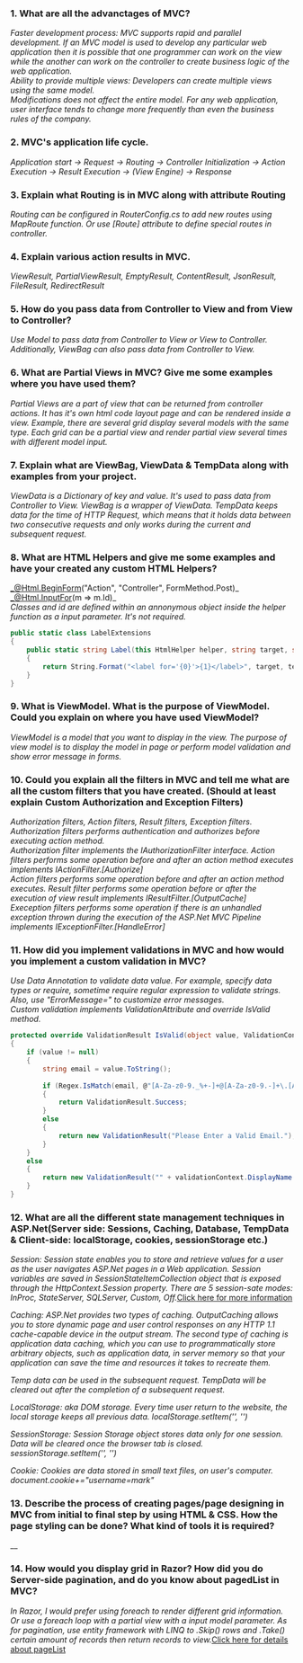 ### 1. What are all the advanctages of MVC?
_Faster development process: MVC supports rapid and parallel development. If an MVC model is used to develop any particular web application then it is possible that one programmer can work on the view while the another can work on the controller to create business logic of the web application._  
_Ability to provide multiple views: Developers can create multiple views using the same model._  
_Modifications does not affect the entire model. For any web application, user interface tends to change more frequently than even the business rules of the company._
### 2. MVC's application life cycle.
_Application start -> Request -> Routing -> Controller Initialization -> Action Execution -> Result Execution -> (View Engine) -> Response_
### 3. Explain what Routing is in MVC along with attribute Routing
_Routing can be configured in RouterConfig.cs to add new routes using MapRoute function. Or use [Route] attribute to define special routes in controller._
### 4. Explain various action results in MVC.
_ViewResult, PartialViewResult, EmptyResult, ContentResult, JsonResult, FileResult, RedirectResult_
### 5. How do you pass data from Controller to View and from View to Controller?
_Use Model to pass data from Controller to View or View to Controller. Additionally, ViewBag can also pass data from Controller to View._
### 6. What are Partial Views in MVC? Give me some examples where you have used them?
_Partial Views are a part of view that can be returned from controller actions. It has it's own html code layout page and can be rendered inside a view. Example, there are several grid display several models with the same type. Each grid can be a partial view and render partial view several times with different model input._
### 7. Explain what are ViewBag, ViewData & TempData along with examples from your project.
_ViewData is a Dictionary of key and value. It's used to pass data from Controller to View. ViewBag is a wrapper of ViewData. TempData keeps data for the time of HTTP Request, which means that it holds data between two consecutive requests and only works during the current and subsequent request._
### 8. What are HTML Helpers and give me some examples and have your created any custom HTML Helpers?
_@Html.BeginForm("Action", "Controller", FormMethod.Post)_  
_@Html.InputFor(m => m.Id)_  
_Classes and id are defined within an annonymous object inside the helper function as a input parameter. It's not required._
```c#
public static class LabelExtensions
{
    public static string Label(this HtmlHelper helper, string target, string text)
    {
        return String.Format("<label for='{0}'>{1}</label>", target, text);
    }
}
```
### 9. What is ViewModel. What is the purpose of ViewModel. Could you explain on where you have used ViewModel?
_ViewModel is a model that you want to display in the view. The purpose of view model is to display the model in page or perform model validation and show error message in forms._
### 10. Could you explain all the filters in MVC and tell me what are all the custom filters that you have created. (Should at least explain Custom Authorization and Exception Filters)
_Authorization filters, Action filters, Result filters, Exception filters. Authorization filters performs authentication and authorizes before executing action method._  
_Authorization filter implements the IAuthorizationFilter interface. Action filters performs some operation before and after an action method executes implements IActionFilter.[Authorize]_  
_Action filters performs some operation before and after an action method executes._
_Result filter performs some operation before or after the execution of view result implements IResultFilter.[OutputCache]_  
_Exeception filters performs some operation if there is an unhandled exception thrown during the execution of the ASP.Net MVC Pipeline implements IExceptionFilter.[HandleError]_
### 11. How did you implement validations in MVC and how would you implement a custom validation in MVC?
_Use Data Annotation to validate data value. For example, specify data types or require, sometime require regular expression to validate strings. Also, use "ErrorMessage=" to customize error messages._  
_Custom validation implements ValidationAttribute and override IsValid method._
```c#
protected override ValidationResult IsValid(object value, ValidationContext validationContext)  
{  
    if (value != null)  
    {  
        string email = value.ToString();  
  
        if (Regex.IsMatch(email, @"[A-Za-z0-9._%+-]+@[A-Za-z0-9.-]+\.[A-Za-z]{2,4}", RegexOptions.IgnoreCase))  
        {  
            return ValidationResult.Success;  
        }  
        else  
        {  
            return new ValidationResult("Please Enter a Valid Email.");  
        }  
    }  
    else  
    {  
        return new ValidationResult("" + validationContext.DisplayName + " is required");  
    }  
} 
``` 
### 12. What are all the different state management techniques in ASP.Net(Server side: Sessions, Caching, Database, TempData & Client-side: localStorage, cookies, sessionStorage etc.)
_Session: Session state enables you to store and retrieve values for a user as the user navigates ASP.Net pages in a Web application. Session variables are saved in SessionStateItemCollection object that is exposed through the HttpContext.Session property. There are 5 session-sate modes: InProc, StateServer, SQLServer, Custom, Off._[Click here for more information](https://msdn.microsoft.com/en-us/library/ms178586.aspx)    

_Caching: ASP.Net provides two types of caching. OutputCaching allows you to store dynamic page and user control responses on any HTTP 1.1 cache-capable device in the output stream. The second type of caching is application data caching, which you can use to programmatically store arbitrary objects, such as application data, in server memory so that your application can save the time and resources it takes to recreate them._

_Temp data can be used in the subsequent request. TempData will be cleared out after the completion of a subsequent request._

_LocalStorage: aka DOM storage. Every time user return to the website, the local storage keeps all previous data. localStorage.setItem('', '')_

_SessionStorage: Session Storage object stores data only for one session. Data will be cleared once the browser tab is closed. sessionStorage.setItem('', '')_

_Cookie: Cookies are data stored in small text files, on user's computer. document.cookie+="username=mark"_
### 13. Describe the process of creating pages/page designing in MVC from initial to final step by using HTML & CSS. How the page styling can be done? What kind of tools it is required?
__

### 14. How would you display grid in Razor? How did you do Server-side pagination, and do you know about pagedList in MVC?
_In Razor, I would prefer using foreach to render different grid information. Or use a foreach loop with a partial view with a input model parameter. As for pagination, use entity framework with LINQ to .Skip() rows and .Take() certain amount of records then return records to view._[Click here for details about pageList](https://www.c-sharpcorner.com/article/paging-in-asp-net-mvc-4-using-pagelist/)